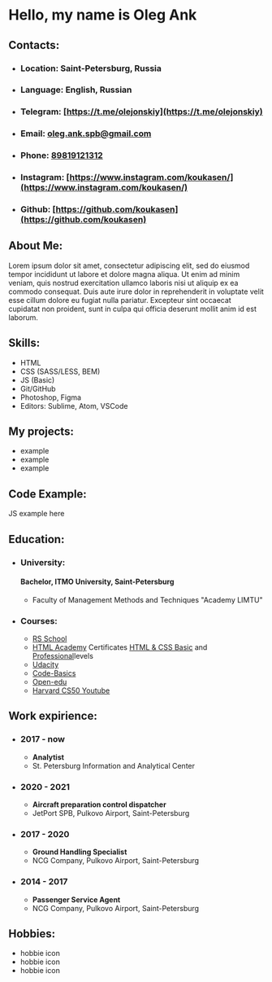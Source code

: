 # Hello, my name is __Oleg Ank__
## Contacts:
* ### Location: Saint-Petersburg, Russia
* ### Language: English, Russian
* ### Telegram: [https://t.me/olejonskiy](https://t.me/olejonskiy)
* ### Email: [oleg.ank.spb@gmail.com](oleg.ank.spb@gmail.com)
* ### Phone: [89819121312](89819121312)
* ### Instagram: [https://www.instagram.com/koukasen/](https://www.instagram.com/koukasen/)
* ### Github: [https://github.com/koukasen](https://github.com/koukasen)
## About Me:
Lorem ipsum dolor sit amet, consectetur adipiscing elit, sed do eiusmod tempor incididunt ut labore et dolore magna aliqua. Ut enim ad minim veniam, quis nostrud exercitation ullamco laboris nisi ut aliquip ex ea commodo consequat. Duis aute irure dolor in reprehenderit in voluptate velit esse cillum dolore eu fugiat nulla pariatur. Excepteur sint occaecat cupidatat non proident, sunt in culpa qui officia deserunt mollit anim id est laborum.
## Skills:
* HTML
* CSS (SASS/LESS, BEM)
* JS (Basic)
* Git/GitHub
* Photoshop, Figma
* Editors: Sublime, Atom, VSCode
## My projects:
* example
* example
* example
## Code Example:
JS example here
## Education:
* ### University: 
  #### Bachelor, ITMO University, Saint-Petersburg
  * Faculty of Management Methods and Techniques "Academy LIMTU" 
* ### Courses:
  * [RS School](https://rs.school/)
  * [HTML Academy](https://htmlacademy.ru/study) Certificates [HTML & CSS Basic](https://assets.htmlacademy.ru/certificates/intensive/43/94673.pdf?1512437263&_ga=2.43520224.479070616.1629986779-911204491.1629796651) and [Professional](https://assets.htmlacademy.ru/certificates/intensive/157/94673.pdf?1595825873&_ga=2.55605870.479070616.1629986779-911204491.1629796651)levels 
  * [Udacity](https://www.udacity.com/)
  * [Code-Basics](https://ru.code-basics.com/)
  * [Open-edu](https://openedu.ru/)
  * [Harvard CS50 Youtube](https://www.youtube.com/channel/UCcabW7890RKJzL968QWEykA)

## Work expirience:
* ### 2017 - now 
  * __Analytist__
  * St. Petersburg Information and Analytical Center
* ### 2020 - 2021 
  * __Aircraft preparation control dispatcher__
  * JetPort SPB, Pulkovo Airport, Saint-Petersburg
* ### 2017 - 2020 
  * __Ground Handling Specialist__
  * NCG Company, Pulkovo Airport, Saint-Petersburg
* ### 2014 - 2017 
  * __Passenger Service Agent__
  * NCG Company, Pulkovo Airport, Saint-Petersburg


## Hobbies:
* hobbie icon
* hobbie icon
* hobbie icon





